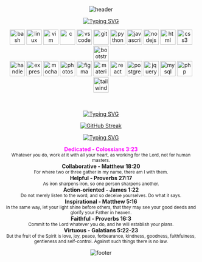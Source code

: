 <div align="center">

![header](https://capsule-render.vercel.app/api?type=waving&color=0:F0F,100:0FF&fontColor=FFF&height=160&text=Nicholas%20Truter&fontSize=50&fontAlignY=40&desc=Software%20Engineer%20|%20Agile%20Web%20Developer&descAlignY=55&animation=fadeIn)

<!-- ### Hello world 👋

- 🔭 I’m currently working on ...
- 🌱 I’m currently learning ...
- 👯 I’m looking to collaborate on ...
- 🤔 I’m looking for help with ...
- 💬 Ask me about ...
- 📫 How to reach me: ...
- 😄 Pronouns: ...
- ⚡ Fun fact: ... -->

<!-- ### 🛠️ Languages and Tools 🛠️ -->
[![Typing SVG](https://readme-typing-svg.demolab.com?font=Rubik&weight=500&pause=1000&color=FFFFFF&center=true&vCenter=true&width=420&height=42&lines=%F0%9F%9B%A0%EF%B8%8F+Languages+and+Tools+%F0%9F%9B%A0%EF%B8%8F)](https://git.io/typing-svg)
<div align="center">
  <img src="https://cdn.jsdelivr.net/gh/devicons/devicon/icons/bash/bash-original.svg" title="Bash" alt="bash" width="40" height="40"/>
  <img src="https://cdn.jsdelivr.net/gh/devicons/devicon/icons/linux/linux-original.svg" title="Linux" alt="linux" width="40" height="40"/>
  <img src="https://cdn.jsdelivr.net/gh/devicons/devicon/icons/vim/vim-original.svg" title="Vim" alt="vim" width="40" height="40"/>
  <img src="https://cdn.jsdelivr.net/gh/devicons/devicon/icons/c/c-original.svg" title="C" alt="c" width="40" height="40"/>
  <img src="https://cdn.jsdelivr.net/gh/devicons/devicon/icons/vscode/vscode-original.svg" title="VSCode" alt="vscode" width="40" height="40"/>
  <img src="https://cdn.jsdelivr.net/gh/devicons/devicon/icons/git/git-original.svg" title="Git" alt="git" width="40" height="40"/>
  <img src="https://cdn.jsdelivr.net/gh/devicons/devicon/icons/python/python-original.svg" title="Python" alt="python" width="40" height="40"/>
  <img src="https://cdn.jsdelivr.net/gh/devicons/devicon/icons/javascript/javascript-original.svg" title="JavaScript" alt="javascript" width="40" height="40"/>
  <img src="https://cdn.jsdelivr.net/gh/devicons/devicon/icons/nodejs/nodejs-original.svg" title="NodeJS" alt="nodejs" width="40" height="40"/>
  <img src="https://cdn.jsdelivr.net/gh/devicons/devicon/icons/html5/html5-original.svg" alt="html" title="HTML" alt="html" width="40" height="40"/>
  <img src="https://cdn.jsdelivr.net/gh/devicons/devicon/icons/css3/css3-original.svg" title="CSS3" alt="css3" width="40" height="40"/>
  <img src="https://cdn.jsdelivr.net/gh/devicons/devicon/icons/bootstrap/bootstrap-original.svg" title="Bootstrap" alt="bootstrap" width="40" height="40"/><br>
  <!-- <img src="https://cdn.jsdelivr.net/gh/devicons/devicon/icons/slack/slack-original.svg" title="Slack" alt="slack" width="40" height="40"/> -->
  <!-- <img src="https://cdn.jsdelivr.net/gh/devicons/devicon/icons/trello/trello-plain.svg" title="Trello" alt="trello" width="40" height="40"/> -->
  <!-- <img src="https://cdn.jsdelivr.net/gh/devicons/devicon/icons/firefox/firefox-original.svg" title="Firefox" alt="firefox" width="40" height="40"/> -->
  <!-- <img src="https://cdn.jsdelivr.net/gh/devicons/devicon/icons/ubuntu/ubuntu-plain.svg" title="Ubuntu" alt="ubuntu" width="40" height="40"/> -->
  <img src="https://cdn.jsdelivr.net/gh/devicons/devicon/icons/handlebars/handlebars-original.svg" title="Handlebars" alt="handlebars" width="40" height="40"/>
  <img src="https://cdn.jsdelivr.net/gh/devicons/devicon/icons/express/express-original.svg" title="Express" alt="express" width="40" height="40"/>
  <img src="https://cdn.jsdelivr.net/gh/devicons/devicon/icons/mocha/mocha-plain.svg" title="Mocha" alt="mocha" width="40" height="40"/>
  <img src="https://cdn.jsdelivr.net/gh/devicons/devicon/icons/photoshop/photoshop-plain.svg" title="Photoshop" alt="photoshop" width="40" height="40"/>
  <img src="https://cdn.jsdelivr.net/gh/devicons/devicon/icons/figma/figma-original.svg" title="Figma" alt="figma" width="40" height="40"/>
  <img src="https://cdn.jsdelivr.net/gh/devicons/devicon/icons/materialui/materialui-original.svg" title="Material UI" alt="material ui" width="40" height="40"/>
  <img src="https://cdn.jsdelivr.net/gh/devicons/devicon/icons/react/react-original.svg" title="React" alt="react" width="40" height="40"/>
  <img src="https://cdn.jsdelivr.net/gh/devicons/devicon/icons/postgresql/postgresql-original.svg" title="PostgreSQL" alt="postgresql" width="40" height="40"/>
  <img src="https://cdn.jsdelivr.net/gh/devicons/devicon/icons/jquery/jquery-original.svg" title="jQuery" alt="jquery" width="40" height="40"/>
  <img src="https://cdn.jsdelivr.net/gh/devicons/devicon/icons/mysql/mysql-original.svg" title="MySQL" alt="mysql" width="40" height="40"/>
  <img src="https://cdn.jsdelivr.net/gh/devicons/devicon/icons/php/php-original.svg" title="PHP" alt="php" width="40" height="40"/>
  <img src="https://cdn.jsdelivr.net/gh/devicons/devicon/icons/tailwindcss/tailwindcss-original-wordmark.svg" title="TailwindCSS" alt="tailwindcss" width="40" height="40"/>
  <!-- <img src="https://cdn.jsdelivr.net/gh/devicons/devicon/icons/mongodb/mongodb-original.svg" title="MongoDB" alt="mongodb" width="40" height="40"/> -->
  <!-- <img src="https://cdn.jsdelivr.net/gh/devicons/devicon/icons/nextjs/nextjs-original.svg" /> -->
  <!-- <img src="https://cdn.jsdelivr.net/gh/devicons/devicon/icons/typescript/typescript-original.svg" /> -->
  <!-- <img src="https://cdn.jsdelivr.net/gh/devicons/devicon/icons/angularjs/angularjs-original.svg" /> -->
  <!-- <img src="https://cdn.jsdelivr.net/gh/devicons/devicon/icons/vuejs/vuejs-original.svg" /> -->
  <!-- <img src="https://cdn.jsdelivr.net/gh/devicons/devicon/icons/kubernetes/kubernetes-plain.svg" /> -->
  <!-- <img src="https://cdn.jsdelivr.net/gh/devicons/devicon/icons/kotlin/kotlin-original.svg" /> -->
  <!-- <img src="https://cdn.jsdelivr.net/gh/devicons/devicon/icons/java/java-original.svg" /> -->
  <!-- <img src="https://cdn.jsdelivr.net/gh/devicons/devicon/icons/docker/docker-original.svg" /> -->
  <!-- <img src="https://cdn.jsdelivr.net/gh/devicons/devicon/icons/django/django-plain.svg" />           -->
  <!-- <img src="https://cdn.jsdelivr.net/gh/devicons/devicon/icons/cplusplus/cplusplus-original.svg" /> -->
  <!-- <img src="https://cdn.jsdelivr.net/gh/devicons/devicon/icons/csharp/csharp-original.svg" /> -->
</div>
<br><br>

<!-- ### 🔥 My Statistics 🔥 -->
[![Typing SVG](https://readme-typing-svg.demolab.com?font=Rubik&weight=500&pause=1000&color=FFFFFF&center=true&vCenter=true&width=420&height=42&lines=%F0%9F%93%88+Statistics+%F0%9F%93%89)](https://git.io/typing-svg)

[![GitHub Streak](https://github-readme-streak-stats.herokuapp.com?user=ntruter42&theme=buefy-dark&hide_border=true&border_radius=0&card_width=580&sideLabels=00FFFF&dates=404040&background=00000000&stroke=404040&fire=00FFFF)](https://git.io/streak-stats)
<!-- [![ntruter42's GitHub Stats](https://github-readme-stats.vercel.app/api/?username=ntruter42&count_private=true&theme=buefy&showicons=true)]()<br> -->
<!-- [![ntruter42's Language Stats](https://github-readme-stats.vercel.app/api/top-langs/?username=ntruter42&langs_count=5&theme=buefy&layout=donut)]() -->

<!-- ### 👀 Visitor Count 👀
<p align="center"> 
  <img src="https://profile-counter.glitch.me/ntruter42/count.svg" />
</p> -->

<!-- [![GitHub Game of Life](https://github4life.herokuapp.com/ntruter42.gif?z=6)](https://github4life.herokuapp.com/ntruter42) -->

<!-- <a style="text-align: center;" href="https://status.nmoo.dev/now-playing?open"><img align="center" src="https://status.nmoo.dev/now-playing" width="540" height="64"></a> -->

<!-- ### ✨ Personal Values ✨ -->
[![Typing SVG](https://readme-typing-svg.demolab.com?font=Rubik&weight=500&pause=1000&color=FFFFFF&center=true&vCenter=true&width=420&height=42&lines=%E2%9C%A8+Core+Ethos+%E2%9C%A8)](https://git.io/typing-svg)
<div align="center">
  <b style="color:magenta">Dedicated - Colossians 3:23</b><br>
  <sup>Whatever you do, work at it with all your heart, as working for the Lord, not for human masters.</sup><br>
  <b>Collaborative - Matthew 18:20</b><br>
  <sup>For where two or three gather in my name, there am I with them.</sup><br>
  <b>Helpful - Proverbs 27:17</b><br>
  <sup>As iron sharpens iron, so one person sharpens another.</sup><br>
  <b>Action-oriented - James 1:22</b><br>
  <sup>Do not merely listen to the word, and so deceive yourselves. Do what it says.</sup><br>
  <b>Inspirational - Matthew 5:16</b><br>
  <sup>In the same way, let your light shine before others, that they may see your good deeds and glorify your Father in heaven.</sup><br>
  <b>Faithful - Proverbs 16:3</b><br>
  <sup>Commit to the Lord whatever you do, and he will establish your plans.</sup><br>
  <b>Virtuous - Galatians 5:22-23</b><br>
  <sup>But the fruit of the Spirit is love, joy, peace, forbearance, kindness, goodness, faithfulness, gentleness and self-control. Against such things there is no law.</sup>
</div>

![footer](https://capsule-render.vercel.app/api?type=waving&section=footer&color=0:F0F,100:0FF&height=120)
</div>
